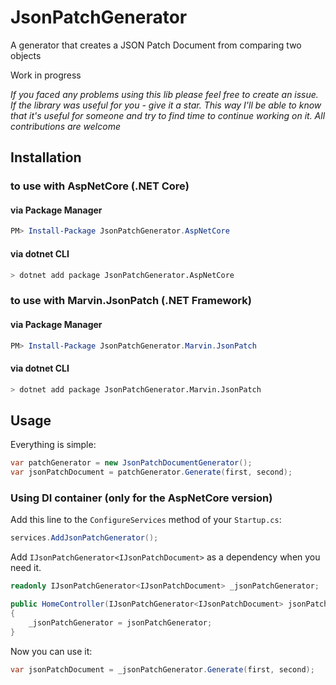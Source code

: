 # JsonPatchGenerator
A generator that creates a JSON Patch Document from comparing two objects

Work in progress

*If you faced any problems using this lib please feel free to create an issue. If the library was useful for you - give it a star. This way I'll be able to know that it's useful for someone and try to find time to continue working on it. All contributions are welcome*

## Installation
### to use with AspNetCore (.NET Core)
#### via Package Manager
```powershell
PM> Install-Package JsonPatchGenerator.AspNetCore
```

#### via dotnet CLI
```bash
> dotnet add package JsonPatchGenerator.AspNetCore
```

### to use with Marvin.JsonPatch (.NET Framework)
#### via Package Manager
```powershell
PM> Install-Package JsonPatchGenerator.Marvin.JsonPatch
```

#### via dotnet CLI
```bash
> dotnet add package JsonPatchGenerator.Marvin.JsonPatch
```

## Usage
Everything is simple:
```c#
var patchGenerator = new JsonPatchDocumentGenerator();
var jsonPatchDocument = patchGenerator.Generate(first, second);
```

### Using DI container (only for the AspNetCore version)
Add this line to the `ConfigureServices` method of your `Startup.cs`:
```c#
services.AddJsonPatchGenerator();
```

Add `IJsonPatchGenerator<IJsonPatchDocument>` as a dependency when you need it.
```c#
readonly IJsonPatchGenerator<IJsonPatchDocument> _jsonPatchGenerator;

public HomeController(IJsonPatchGenerator<IJsonPatchDocument> jsonPatchGenerator)
{
    _jsonPatchGenerator = jsonPatchGenerator;
}
```

Now you can use it:
```c#
var jsonPatchDocument = _jsonPatchGenerator.Generate(first, second);
```
